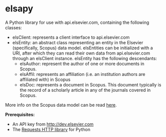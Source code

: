 # elsapy

A Python library for use with api.elsevier.com, containing the following classes:

* elsClient: represents a client interface to api.elsevier.com
* elsEntity: an abstract class representing an entity in the Elsevier (specifically, Scopus) data model. elsEntities can be initialized with a URI, after which they can read their own data from api.elsevier.com through an elsClient instance. elsEntity has the following descendants:
	* elsAuthor: represent the author of one or more documents in Scopus.
	* elsAffil: represents an affiliation (i.e. an institution authors are affiliated with) in Scopus
	* elsDoc: represents a document in Scopus. This document typically is the record of a scholarly article in any of the journals covered in Scopus.

More info on the Scopus data model can be read [here](https://dev.elsevier.com/tecdoc_ir_cris_vivo.html).

**Prerequisites:**
*   An API key from http://dev.elsevier.com
*   The [Requests HTTP library](http://docs.python-requests.org/) for Python